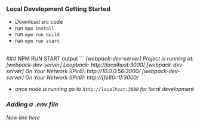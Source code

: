 ### Local Development Getting Started
- Download src code
- run `npm install`
- run `npm run build`
- run `npm run start` 
<br>
### NPM RUN START output
```<i> [webpack-dev-server] Project is running at:
<i> [webpack-dev-server] Loopback: http://localhost:3000/
<i> [webpack-dev-server] On Your Network (IPv4): http://10.0.0.56:3000/
<i> [webpack-dev-server] On Your Network (IPv6): http://[fe80::1]:3000/
```

- once node is running go to `http://localhost:3000` for local development

### Adding a .env file

New line here